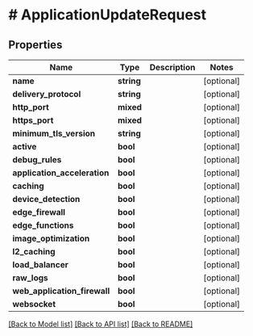 # # ApplicationUpdateRequest

## Properties

Name | Type | Description | Notes
------------ | ------------- | ------------- | -------------
**name** | **string** |  | [optional]
**delivery_protocol** | **string** |  | [optional]
**http_port** | **mixed** |  | [optional]
**https_port** | **mixed** |  | [optional]
**minimum_tls_version** | **string** |  | [optional]
**active** | **bool** |  | [optional]
**debug_rules** | **bool** |  | [optional]
**application_acceleration** | **bool** |  | [optional]
**caching** | **bool** |  | [optional]
**device_detection** | **bool** |  | [optional]
**edge_firewall** | **bool** |  | [optional]
**edge_functions** | **bool** |  | [optional]
**image_optimization** | **bool** |  | [optional]
**l2_caching** | **bool** |  | [optional]
**load_balancer** | **bool** |  | [optional]
**raw_logs** | **bool** |  | [optional]
**web_application_firewall** | **bool** |  | [optional]
**websocket** | **bool** |  | [optional]

[[Back to Model list]](../../README.md#models) [[Back to API list]](../../README.md#endpoints) [[Back to README]](../../README.md)
